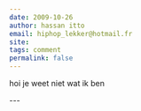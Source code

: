 ```yaml
---
date: 2009-10-26
author: hassan itto
email: hiphop_lekker@hotmail.fr
site: 
tags: comment
permalink: false
---
```


<p>hoi je weet niet wat ik ben </p>
---
